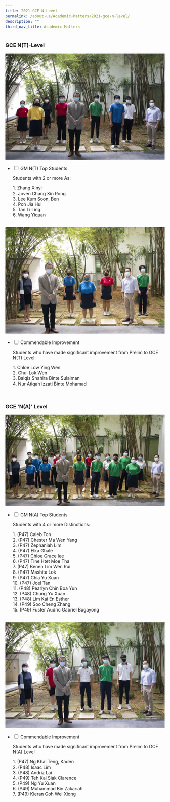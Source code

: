 ```yaml
---
title: 2021 GCE N Level
permalink: /about-us/Academic-Matters/2021-gce-n-level/
description: ""
third_nav_title: Academic Matters
---
```


<h3>GCE N(T)-Level</h3>

<img src="/images/IMG_1525-copy-scaled.jpg">

<ul class="jekyllcodex_accordion">
  <li>
    <input type="checkbox" id="accordion1">
    <label for="accordion1">GM N(T) Top Students</label>
    <div>
			<p>Students with 2 or more As:</p>
      <p>1. Zhang Xinyi<br>2. Joven Chang Xin Rong<br>3. Lee Kum Soon, Ben<br>4. Poh Jia Hui<br>5. Tan Li Ling<br>6. Wang Yiquan</p>
    </div>
	</li>
</ul>
<br>
<img src="/images/IMG_1530-copy-scaled.jpg">
<ul class="jekyllcodex_accordion">
  <li>
    <input type="checkbox" id="accordion2">
    <label for="accordion2">Commendable Improvement</label>
    <div>
			<p>Students who have made significant improvement from Prelim to GCE N(T) Level.</p>
      <p>1. Chloe Low Ying Wen<br>2. Chui Lok Wen<br>3. Balqis Shahira Binte Sulaiman<br>4. Nur Atiqah Izzati Binte Mohamad</p>
    </div>
	</li>
</ul>
<br>
<h3>GCE 'N(A)' Level</h3>
<img src="/images/IMG_1540-copy-scaled.jpg">
<ul class="jekyllcodex_accordion">
  <li>
    <input type="checkbox" id="accordion3">
    <label for="accordion3">GM N(A) Top Students</label>
    <div>
			<p>Students with 4 or more Distinctions:</p>
      <p>1. (P47) Caleb Toh<br>2. (P47) Chester Ma Wen Yang<br>3. (P47) Zephaniah Lim<br>4. (P47) Elka Ghale<br>5. (P47) Chloe Grace lee<br>6. (P47) Tine Htet Moe Tha<br>7. (P47) Benen Lim Wen Rui<br>8. (P47) Mashita Lok<br>9. (P47) Chia Yu Xuan<br>10. (P47) Joel Tan<br>11. (P48) Pearlyn Chin Boa Yun<br>12. (P48) Chung Yu Xuan<br>13. (P48) Lim Kai En Esther<br>14. (P49) Soo Cheng Zhang<br>15. (P49) Fuster Audric Gabriel Bugayong</p>
    </div>
	</li>
</ul>
<br>
<img src="/images/IMG_1536-copy-scaled.jpg">
<ul class="jekyllcodex_accordion">
  <li>
    <input type="checkbox" id="accordion4">
    <label for="accordion4">Commendable Improvement</label>
    <div>
			<p>Students who have made significant improvement from Prelim to GCE N(A) Level</p>
      <p>1. (P47) Ng Khai Teng, Kaden<br>2. (P48) Isaac Lim<br>3. (P48) Andriz Lai<br>4. (P49) Teh Kai Siak Clarence<br>5. (P49) Ng Yu Xuan<br>6. (P49) Muhammad Bin Zakariah<br>7. (P49) Kieran Goh Wei Xiong</p>
    </div>
	</li>
</ul>